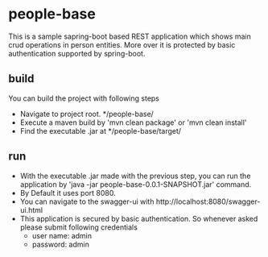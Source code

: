 # people-base
This is a sample sapring-boot based REST application which shows main crud operations in person entities. More over it is protected by basic authentication supported by spring-boot.

## build
You can build the project with following steps
- Navigate to project root. */people-base/
- Execute a maven build by 'mvn clean package' or 'mvn clean install'
- Find the executable .jar at */people-base/target/

## run
- With the executable .jar made with the previous step, you can run the application by 'java -jar people-base-0.0.1-SNAPSHOT.jar' command.
- By Default it uses port 8080.
- You can navigate to the swagger-ui with http://localhost:8080/swagger-ui.html
- This application is secured by basic authentication. So whenever asked please submit following credentials
    - user name: admin
    - password: admin
